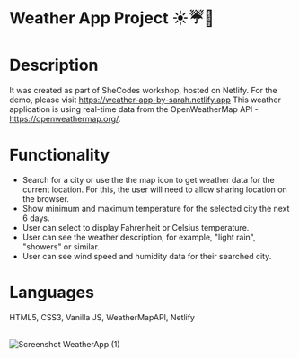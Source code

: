 # Weather App Project ☀️☔🌈

<h1>Description</h1>

It was created as part of SheCodes workshop, hosted on Netlify. For the demo, please visit https://weather-app-by-sarah.netlify.app
This weather application is using real-time data from the OpenWeatherMap API - https://openweathermap.org/. 

<h1>Functionality</h1>

- Search for a city or use the the map icon to get weather data for the current location. For this, the user will need to allow sharing location on the browser.
- Show minimum and maximum temperature for the selected city the next 6 days.
- User can select to display Fahrenheit or Celsius temperature.
- User can see the weather description, for example, "light rain", "showers" or similar.
- User can see wind speed and humidity data for their searched city.

<h1>Languages</h1>
HTML5, CSS3, Vanilla JS, WeatherMapAPI, Netlify
<br/>
<br/>

![Screenshot WeatherApp (1)](https://user-images.githubusercontent.com/79552516/166473791-56c3505e-5316-497c-b9f5-8b3b61a93a99.png)
